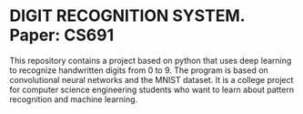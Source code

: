 # DIGIT RECOGNITION SYSTEM. Paper: CS691
This repository contains a project based on python that uses deep learning to recognize handwritten digits from 0 to 9. The program is based on convolutional neural networks and the MNIST dataset. It is a college project for computer science engineering students who want to learn about pattern recognition and machine learning.
